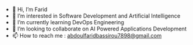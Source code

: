 - 👋 Hi, I’m Farid
- 👀 I’m interested in Software Development and Artificial Intelligence
- 🌱 I’m currently learning DevOps Engineering
- 💞️ I’m looking to collaborate on AI Powered Applications Development
- 📫 How to reach me : abdoulfaridbassirou7898@gmail.com

<!---
baafbass/baafbass is a ✨ special ✨ repository because its `README.md` (this file) appears on your GitHub profile.
You can click the Preview link to take a look at your changes.
--->
